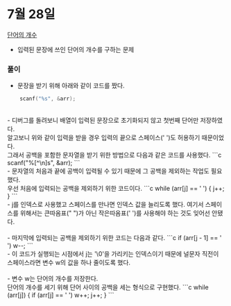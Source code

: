 # 7월 28일

[단어의 개수](https://www.acmicpc.net/problem/1152)
- 입력된 문장에 쓰인 단어의 개수를 구하는 문제

### 풀이
- 문장을 받기 위해 아래와 같이 코드를 짰다.
```c
	scanf("%s", &arr);
``` 
<br>
- 디버그를 돌려보니 배열이 입력된 문장으로 초기화되지 않고 첫번째 단어만 저장하였다. <br> 알고보니 위와 같이 입력을 받을 경우 입력의 끝으로 스페이스(' ')도 허용하기 때문이었다. <br> 그래서 공백을 포함한 문자열을 받기 위한 방법으로 다음과 같은 코드를 사용했다.
```c
	scanf("%[^\n]s", &arr);
``` 
<br>
- 문자열의 처음과 끝에 공백이 입력될 수 있기 때문에 그 공백을 제외하는 작업도 필요했다. <br> 우선 처음에 입력되는 공백을 제외하기 위한 코드이다.
```c
	while (arr[j] == ' ')
	{
		j++;
	}
```
<br>
- j를 인덱스로 사용했고 스페이스를 만나면 인덱스 값을 늘리도록 했다. 여기서 스페이스를 위해서는 큰따옴표(" ")가 아닌 작은따옴표(' ')를 사용해야 하는 것도 잊어선 안됐다.<br><br>
- 마지막에 입력되는 공백을 제외하기 위한 코드는 다음과 같다.
```c
	if (arr[j - 1] == ' ')
		w--;
```
<br>
- 이 코드가 실행되는 시점에서 j는 '\0'을 가리키는 인덱스이기 때문에 널문자 직전이 스페이스라면 변수 w의 값을 하나 줄이도록 했다.<br><br>
- 변수 w는 단어의 개수를 저장한다. <br> 단어의 개수를 세기 위해 단어 사이의 공백을 세는 형식으로 구현했다.
```c
	while (arr[j])
	{
		if (arr[j] == ' ')
			w++;
		j++;
	}
```
<br>
